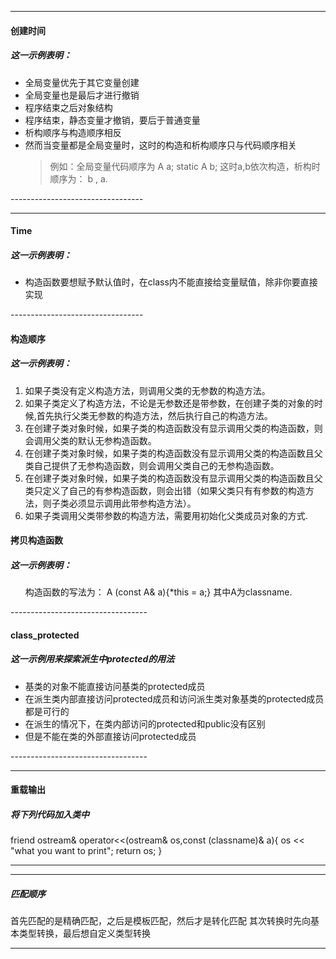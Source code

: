 ----------------------------------
<h4>
创建时间
</h4>
<h5>这一示例表明：</h5>
<ul>
<li>全局变量优先于其它变量创建</li>

<li>全局变量也是最后才进行撤销</li>

<li>程序结束之后对象结构</li>

<li>程序结束，静态变量才撤销，要后于普通变量</li>

<li>析构顺序与构造顺序相反</li>

<li>然而当变量都是全局变量时，这时的构造和析构顺序只与代码顺序相关</li>

>例如：全局变量代码顺序为 A a; static A b;
>这时a,b依次构造，析构时顺序为： b , a.

</ul>
---------------------------------

---------------------------------
<h4>
Time
</h4>
<h5>这一示例表明：</h5>
<ul>
<li>构造函数要想赋予默认值时，在class内不能直接给变量赋值，除非你要直接实现
</ul>
---------------------------------

<h4>构造顺序</h4>
<h5>这一示例表明：</h5>
<ol>

<li> 如果子类没有定义构造方法，则调用父类的无参数的构造方法。</li>

<li> 如果子类定义了构造方法，不论是无参数还是带参数，在创建子类的对象的时候,首先执行父类无参数的构造方法，然后执行自己的构造方法。</li>

<li> 在创建子类对象时候，如果子类的构造函数没有显示调用父类的构造函数，则会调用父类的默认无参构造函数。</li>

<li> 在创建子类对象时候，如果子类的构造函数没有显示调用父类的构造函数且父类自己提供了无参构造函数，则会调用父类自己的无参构造函数。</li>

<li>在创建子类对象时候，如果子类的构造函数没有显示调用父类的构造函数且父类只定义了自己的有参构造函数，则会出错（如果父类只有有参数的构造方法，则子类必须显示调用此带参构造方法）。</li>

<li>如果子类调用父类带参数的构造方法，需要用初始化父类成员对象的方式.</li>

</ol>
<h4>拷贝构造函数</h4>
<h5>
这一示例表明：
</h5>
<ul>
构造函数的写法为：
A (const A& a){*this = a;}
其中A为classname.
</ul>
----------------------------------
<h4>class_protected</h4>
<h5>这一示例用来探索派生中protected的用法</h5>
<ul>
<li>基类的对象不能直接访问基类的protected成员</li>
<li>在派生类内部直接访问protected成员和访问派生类对象基类的protected成员都是可行的</li>
<li>在派生的情况下，在类内部访问的protected和public没有区别</li>
<li>但是不能在类的外部直接访问protected成员</li>
</ul>
----------------------------------

----------------------------------
<h4>重载输出</h4>
<h5>将下列代码加入类中</h5>

friend ostream& operator<<(ostream& os,const (classname)& a){
    os << "what you want to print";
    return os;
    }

----------------------------------

----------------------------------
<h5>匹配顺序</h5>

首先匹配的是精确匹配，之后是模板匹配，然后才是转化匹配
其次转换时先向基本类型转换，最后想自定义类型转换

----------------------------------